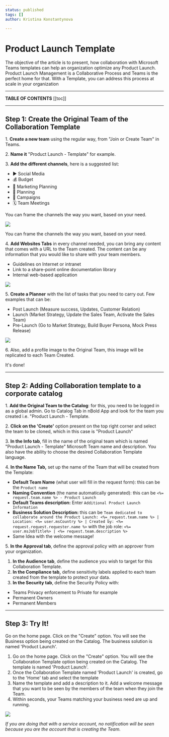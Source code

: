 ```yaml
---
status: published
tags: []
author: Kristina Konstantynova

---
```

# Product Launch Template

The objective of the article is to present, how collaboration with Microsoft Teams templates can help an organization optimize any Product Launch. Product Launch Management is a Collaborative Process and Teams is the perfect home for that. With a Template, you can address this process at scale in your organization


***

**TABLE OF CONTENTS**
[[toc]]

***

## Step 1: Create the Original Team of the Collaboration Template

1\. **Create a new team** using the regular way, from "Join or Create Team" in Teams.

2\. **Name it** "Product Launch - Template" for example.

3\. **Add the different channels**, here is a suggested list:

* ▶ Social Media
* 💰 Budget
* 📢 Marketing Planning
* 📅 Planning
* 📣 Campaigns
* 🗓 Team Meetings

You can frame the channels the way you want, based on your need.

![](https://downloads.intercomcdn.com/i/o/166312288/6219ab15681cafcf305f9b33/Screen+Shot+2019-11-27+at+2.20.32+PM.png)

You can frame the channels the way you want, based on your need.

4\. **Add Websites Tabs** in every channel needed, you can bring any content that comes with a URL to the Team created. The content can be any information that you would like to share with your team members.

* Guidelines on Internet or intranet
* Link to a share-point online documentation library
* Internal web-based application

![](https://downloads.intercomcdn.com/i/o/166312440/7e165aa1cee22baf12054cb6/Screen+Shot+2019-11-27+at+2.21.50+PM.png)

5\. **Create a Planner** with the list of tasks that you need to carry out. Few examples that can be:

* Post Launch (Measure success, Updates, Customer Relation)
* Launch (Market Strategy, Update the Sales Team, Activate the Sales Team)
* Pre-Launch (Go to Market Strategy, Build Buyer Persona, Mock Press Release)

![](https://downloads.intercomcdn.com/i/o/166312600/3457c89712c5853108027654/Screen+Shot+2019-11-27+at+2.21.32+PM.png)

6\. Also, add a profile image to the Original Team, this image will be replicated to each Team Created.

It's done!

***

## Step 2: Adding Collaboration template to a corporate catalog

1\. **Add the Original Team to the Catalog**: for this, you need to be logged in as a global admin. Go to Catalog Tab in nBold App and look for the team you created i.e. "Product Launch - Template.

2\. **Click on the 'Create'** option present on the top right corner and select the team to be cloned, which in this case is "Product Launch"

3\. **In the Info tab**, fill in the name of the original team which is named "Product Launch - Template" Microsoft Team name and description. You also have the ability to choose the desired Collaboration Template language.

4\. **In the Name Tab,** set up the name of the Team that will be created from the Template:

* **Default Team Name** (what user will fill in the request form): this can be the `Product name`
* **Naming Convention** (the name automatically generated): this can be `<%= request.team.name %> - Product Launch`
* **Default Teams description:** Enter `Additional Product Launch Information`
* **Business Solution Description:** this can be `Team dedicated to collaborate around the Product Launch: <%=_request.team.name %> | Location: <%= user.msCountry %> | Created by: <%= request.request.requester.name %>` with the job role: `<%= user.msJobTitle%> | <%= request.team.description %>`
* Same Idea with the welcome message!

5\. **In the Approval tab**, define the approval policy with an approver from your organization.

1. **In the Audience tab**, define the audience you wish to target for this Collaboration Template.
2. **In the Compliance tab,** define sensitivity labels applied to each team created from the template to protect your data.
3. **In the Security tab**, define the Security Policy with:

* Teams Privacy enforcement to Private for example
* Permanent Owners
* Permanent Members

***

## Step 3: Try It!

Go on the home page. Click on the "Create" option. You will see the Business option being created on the Catalog. The business solution is named 'Product Launch'.

1. Go on the home page. Click on the "Create" option. You will see the Collaboration Template option being created on the Catalog. The template is named 'Product Launch'.
2. Once the Collaboration Template named 'Product Launch' is created, go to the 'Home' tab and select the template
3. Name the template and add a description to it. Add a welcome message that you want to be seen by the members of the team when they join the Team.
4. Within seconds, your Teams matching your business need are up and running.

![](/media/screenshot-2022-02-11-at-10-18-13.png)

_If you are doing that with a service account, no notification will be seen because you are the account that is creating the Team._